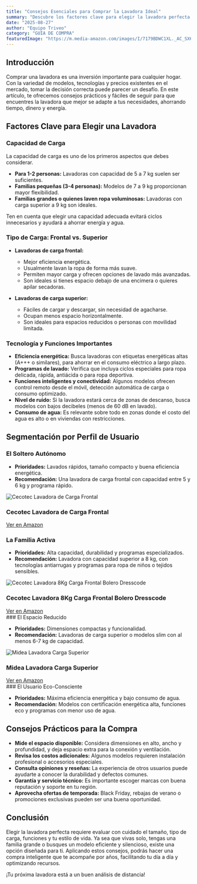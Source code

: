 ```yaml
---
title: "Consejos Esenciales para Comprar la Lavadora Ideal"
summary: "Descubre los factores clave para elegir la lavadora perfecta según tus necesidades, y optimiza tu inversión con estos prácticos consejos de compra."
date: "2025-08-27"
author: "Equipo Triveo"
category: "GUÍA DE COMPRA"
featuredImage: "https://m.media-amazon.com/images/I/7179BDWC1XL._AC_SX679_.jpg"
---
```


## Introducción

Comprar una lavadora es una inversión importante para cualquier hogar. Con la variedad de modelos, tecnologías y precios existentes en el mercado, tomar la decisión correcta puede parecer un desafío. En este artículo, te ofrecemos consejos prácticos y fáciles de seguir para que encuentres la lavadora que mejor se adapte a tus necesidades, ahorrando tiempo, dinero y energía.

## Factores Clave para Elegir una Lavadora

### Capacidad de Carga

La capacidad de carga es uno de los primeros aspectos que debes considerar.

- **Para 1-2 personas:** Lavadoras con capacidad de 5 a 7 kg suelen ser suficientes.
- **Familias pequeñas (3-4 personas):** Modelos de 7 a 9 kg proporcionan mayor flexibilidad.
- **Familias grandes o quienes laven ropa voluminosas:** Lavadoras con carga superior a 9 kg son ideales.

Ten en cuenta que elegir una capacidad adecuada evitará ciclos innecesarios y ayudará a ahorrar energía y agua.

### Tipo de Carga: Frontal vs. Superior

- **Lavadoras de carga frontal:**
  - Mejor eficiencia energética.
  - Usualmente lavan la ropa de forma más suave.
  - Permiten mayor carga y ofrecen opciones de lavado más avanzadas.
  - Son ideales si tienes espacio debajo de una encimera o quieres apilar secadoras.

- **Lavadoras de carga superior:**
  - Fáciles de cargar y descargar, sin necesidad de agacharse.
  - Ocupan menos espacio horizontalmente.
  - Son ideales para espacios reducidos o personas con movilidad limitada.

### Tecnología y Funciones Importantes

- **Eficiencia energética:** Busca lavadoras con etiquetas energéticas altas (A+++ o similares), para ahorrar en el consumo eléctrico a largo plazo.
- **Programas de lavado:** Verifica que incluya ciclos especiales para ropa delicada, rápida, antiácida o para ropa deportiva.
- **Funciones inteligentes y conectividad:** Algunos modelos ofrecen control remoto desde el móvil, detección automática de carga o consumo optimizado.
- **Nivel de ruido:** Si la lavadora estará cerca de zonas de descanso, busca modelos con bajos decibeles (menos de 60 dB en lavado).
- **Consumo de agua:** Es relevante sobre todo en zonas donde el costo del agua es alto o en viviendas con restricciones.

## Segmentación por Perfil de Usuario

### El Soltero Autónomo

- **Prioridades:** Lavados rápidos, tamaño compacto y buena eficiencia energética.
- **Recomendación:** Una lavadora de carga frontal con capacidad entre 5 y 6 kg y programa rápido.
<div class="product-card">
  <img src="https://m.media-amazon.com/images/I/7179BDWC1XL._AC_SX679_.jpg" alt="Cecotec Lavadora de Carga Frontal" class="product-image">
  <div class="product-content">
    <h3 class="product-title">Cecotec Lavadora de Carga Frontal</h3>
    <a href="https://amzn.to/46aI3He" target="_blank" rel="noopener noreferrer" class="product-button">
      Ver en Amazon
    </a>
  </div>
</div>  

### La Familia Activa

- **Prioridades:** Alta capacidad, durabilidad y programas especializados.
- **Recomendación:** Lavadora con capacidad superior a 8 kg, con tecnologías antiarrugas y programas para ropa de niños o tejidos sensibles.
<div class="product-card">
  <img src="https://m.media-amazon.com/images/I/71G60Wt91kL._AC_SX679_.jpg" alt="Cecotec Lavadora 8Kg Carga Frontal Bolero Dresscode" class="product-image">
  <div class="product-content">
    <h3 class="product-title">Cecotec Lavadora 8Kg Carga Frontal Bolero Dresscode</h3>
    <a href="https://amzn.to/45CKn9W" target="_blank" rel="noopener noreferrer" class="product-button">
      Ver en Amazon
    </a>
  </div>
</div>  
### El Espacio Reducido

- **Prioridades:** Dimensiones compactas y funcionalidad.
- **Recomendación:** Lavadoras de carga superior o modelos slim con al menos 6-7 kg de capacidad.
<div class="product-card">
  <img src="https://m.media-amazon.com/images/I/51VXJW+jI9L._AC_SY879_.jpg" alt="Midea Lavadora Carga Superior" class="product-image">
  <div class="product-content">
    <h3 class="product-title">Midea Lavadora Carga Superior</h3>
    <a href="https://amzn.to/47aFS7E" target="_blank" rel="noopener noreferrer" class="product-button">
      Ver en Amazon
    </a>
  </div>
</div>  
### El Usuario Eco-Consciente

- **Prioridades:** Máxima eficiencia energética y bajo consumo de agua.
- **Recomendación:** Modelos con certificación energética alta, funciones eco y programas con menor uso de agua.

## Consejos Prácticos para la Compra

- **Mide el espacio disponible:** Considera dimensiones en alto, ancho y profundidad, y deja espacio extra para la conexión y ventilación.
- **Revisa los costos adicionales:** Algunos modelos requieren instalación profesional o accesorios especiales.
- **Consulta opiniones y reseñas:** La experiencia de otros usuarios puede ayudarte a conocer la durabilidad y defectos comunes.
- **Garantía y servicio técnico:** Es importante escoger marcas con buena reputación y soporte en tu región.
- **Aprovecha ofertas de temporada:** Black Friday, rebajas de verano o promociones exclusivas pueden ser una buena oportunidad.

## Conclusión

Elegir la lavadora perfecta requiere evaluar con cuidado el tamaño, tipo de carga, funciones y tu estilo de vida. Ya sea que vivas solo, tengas una familia grande o busques un modelo eficiente y silencioso, existe una opción diseñada para ti. Aplicando estos consejos, podrás hacer una compra inteligente que te acompañe por años, facilitando tu día a día y optimizando recursos.

¡Tu próxima lavadora está a un buen análisis de distancia!